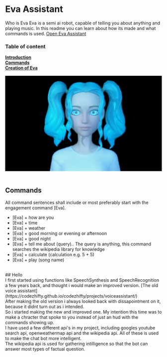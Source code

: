 # Eva Assistant
Who is Eva
Eva is a semi ai robot, capable of telling you about anything and playing music.
In this readme you can learn about how its made and what commands is used.
[Open Eva Assistant](https://codezhifty.github.io/voiceassistant/)
<br>
### Table of content
**[Introduction](#eva-assistant)**
<br>
**[Commands](#Commands)**
<br>
**[Creation of Eva](#creation-of-eva)**
<br>
<br>
![alt text](https://github.com/CodeZhifty/voiceassistant/blob/main/images/evaassistant.PNG)
<br>
<br>
## Commands
All command sentences shall include or most preferably start with the engagement command [Eva].
<br>
* [Eva] + how are you
* [Eva] + time
* [Eva] + weather
* [Eva] + good morning or evening or afternoon
* [Eva] + good night
* [Eva] + tell me about (query).. The query is anything, this command searches the wikipedia library for knowledge
* [Eva] + calculate (calculation e.g. 5 + 5)
* [Eva] + play (song name)
<br>
## Hello
<br>
I first started using functions like SpeechSynthesis and SpeechRecognition a few years back, and thought i would make an improved version.
[The old voice assistant](https://codezhifty.github.io/codezhifty/projects/voiceassistant/)
<br>
After making the old version i always looked back with dissapointment on it, because it didnt turn out as i intended.
<br>
So i started making the new and improved one. My intention this time was to make a chracter that spoke to you instead of just an hud with the commands showing up.
<br>
I have used a few different api's in my project, including googles youtube search api, openweathermap api and the wikipedia api. All of these is used to make the chat bot more intelligent.
<br>
The wikipedia api is used for gathering intilligence so that the bot can answer most types of factual question.
